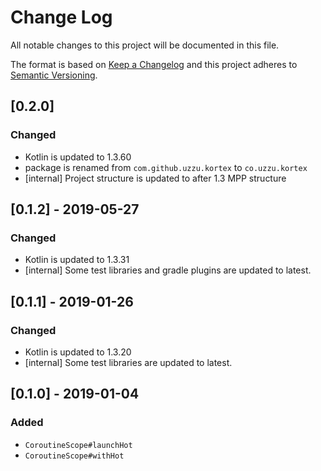 # Change Log

All notable changes to this project will be documented in this file.

The format is based on [Keep a Changelog](http://keepachangelog.com/)
and this project adheres to [Semantic Versioning](http://semver.org/).

## [0.2.0]

### Changed
- Kotlin is updated to 1.3.60
- package is renamed from `com.github.uzzu.kortex` to `co.uzzu.kortex`
- [internal] Project structure is updated to after 1.3 MPP structure

## [0.1.2] - 2019-05-27

### Changed
- Kotlin is updated to 1.3.31
- [internal] Some test libraries and gradle plugins are updated to latest.

## [0.1.1] - 2019-01-26

### Changed
- Kotlin is updated to 1.3.20
- [internal] Some test libraries are updated to latest.

## [0.1.0] - 2019-01-04

### Added
- `CoroutineScope#launchHot`
- `CoroutineScope#withHot`
